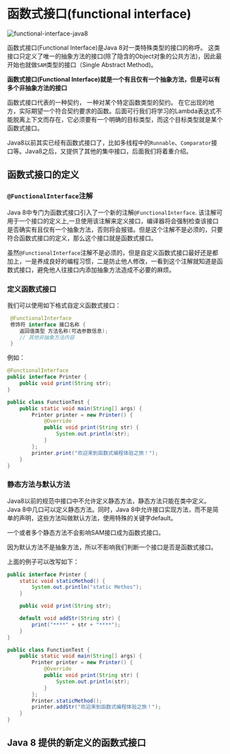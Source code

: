 # 函数式接口(functional interface)

![functional-interface-java8](https://tva1.sinaimg.cn/large/008eGmZEly1gorvtv9054j30hl09mtbx.jpg)

函数式接口(Functional Interface)是Java 8对一类特殊类型的接口的称呼。 这类接口只定义了唯一的抽象方法的接口(除了隐含的Object对象的公共方法)，因此最开始也就做`SAM`类型的接口（Single Abstract Method)。

**函数式接口(Functional Interface)就是一个有且仅有一个抽象方法，但是可以有多个非抽象方法的接口**

函数式接口代表的一种契约， 一种对某个特定函数类型的契约。 在它出现的地方，实际期望一个符合契约要求的函数。后面可行我们将学习的Lambda表达式不能脱离上下文而存在，它必须要有一个明确的目标类型，而这个目标类型就是某个函数式接口。

Java8以前其实已经有函数式接口了，比如多线程中的`Runnable`、`Comparator`接口等。Java8之后，又提供了其他的集中接口，后面我们将着重介绍。

## 函数式接口的定义

### `@FunctionalInterface`注解

Java 8中专门为函数式接口引入了一个新的注解`@FunctionalInterface`. 该注解可用于一个接口的定义上,一旦使用该注解来定义接口，编译器将会强制检查该接口是否确实有且仅有一个抽象方法，否则将会报错。但是这个注解不是必须的，只要符合函数式接口的定义，那么这个接口就是函数式接口。

虽然`@FunctionalInterface`注解不是必须的，但是自定义函数式接口最好还是都加上，一是养成良好的编程习惯，二是防止他人修改，一看到这个注解就知道是函数式接口，避免他人往接口内添加抽象方法造成不必要的麻烦。

### 定义函数式接口

我们可以使用如下格式自定义函数式接口：

```java
 @FunctionalInterface
 修饰符 interface 接口名称 {
    返回值类型 方法名称(可选参数信息);
    // 其他非抽象方法内容
 }
```

例如：

```java
@FunctionalInterface
public interface Printer {
    public void print(String str);
}

public class FunctionTest {
    public static void main(String[] args) {
        Printer printer = new Printer() {
            @Override
            public void print(String str) {
                System.out.println(str);
            }
        };
        printer.print("欢迎来到函数式编程体验之旅！");
    }
}
```

### 静态方法与默认方法

Java8以前的规范中接口中不允许定义静态方法，静态方法只能在类中定义。 Java 8中几口可以定义静态方法。同时，Java 8中允许接口实现方法，而不是简单的声明，这些方法叫做默认方法，使用特殊的关键字default。

一个或者多个静态方法不会影响SAM接口成为函数式接口。

因为默认方法不是抽象方法，所以不影响我们判断一个接口是否是函数式接口。

上面的例子可以改写如下：

```java
public interface Printer {
    static void staticMethod() {
        System.out.println("static Methos");
    }

    public void print(String str);

    default void addStr(String str) {
        print("****" + str + "****");
    }
}

public class FunctionTest {
    public static void main(String[] args) {
        Printer printer = new Printer() {
            @Override
            public void print(String str) {
                System.out.println(str);
            }
        };
        Printer.staticMethod();
        printer.addStr("欢迎来到函数式编程体验之旅！");
    }
}
```

## Java 8 提供的新定义的函数式接口







